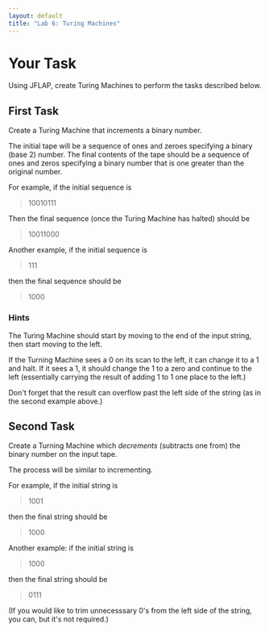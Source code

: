 ```yaml
---
layout: default
title: "Lab 6: Turing Machines"
---
```


Your Task
=========

Using JFLAP, create Turing Machines to perform the tasks described below.

First Task
----------

Create a Turing Machine that increments a binary number.

The initial tape will be a sequence of ones and zeroes specifying a binary (base 2) number. The final contents of the tape should be a sequence of ones and zeros specifying a binary number that is one greater than the original number.

For example, if the initial sequence is

> 10010111

Then the final sequence (once the Turing Machine has halted) should be

> 10011000

Another example, if the initial sequence is

> 111

then the final sequence should be

> 1000

### Hints

The Turing Machine should start by moving to the end of the input string, then start moving to the left.

If the Turning Machine sees a 0 on its scan to the left, it can change it to a 1 and halt. If it sees a 1, it should change the 1 to a zero and continue to the left (essentially carrying the result of adding 1 to 1 one place to the left.)

Don't forget that the result can overflow past the left side of the string (as in the second example above.)

Second Task
-----------

Create a Turning Machine which *decrements* (subtracts one from) the binary number on the input tape.

The process will be similar to incrementing.

For example, if the initial string is

> 1001

then the final string should be

> 1000

Another example: if the initial string is

> 1000

then the final string should be

> 0111

(If you would like to trim unnecesssary 0's from the left side of the string, you can, but it's not required.)
